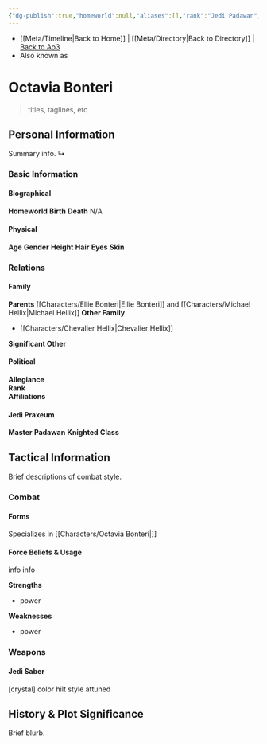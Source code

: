 ```yaml
---
{"dg-publish":true,"homeworld":null,"aliases":[],"rank":"Jedi Padawan","class":"Padawan Class IV","status":"Deceased","form":"VII","tags":["jedi","jedipraxeum","jedipadawan","newjediorder","formvii","classiv","forcesensitive","unfinished","character"],"permalink":"/characters/octavia-bonteri/","dgPassFrontmatter":true}
---
```


- [[Meta/Timeline\|Back to Home]] | [[Meta/Directory\|Back to Directory]] | [Back to Ao3](https://archiveofourown.org/works/19334440/chapters/45992584)
- Also known as 

# Octavia Bonteri
>titles, taglines, etc

## Personal Information
Summary info.
↳ 

### Basic Information

#### Biographical
**Homeworld** 
**Birth** 
**Death** N/A

#### Physical
**Age** 
**Gender** 
**Height** 
**Hair** 
**Eyes** 
**Skin** 

### Relations

#### Family
**Parents** [[Characters/Ellie Bonteri\|Ellie Bonteri]] and [[Characters/Michael Hellix\|Michael Hellix]]
**Other Family**
- [[Characters/Chevalier Hellix\|Chevalier Hellix]]

**Significant Other** 

#### Political
**Allegiance**  
**Rank**  
**Affiliations**  

#### Jedi Praxeum
**Master** 
**Padawan** 
**Knighted** 
**Class** 

## Tactical Information
Brief descriptions of combat style.

### Combat

#### Forms
Specializes in [[Characters/Octavia Bonteri\|]] 

#### Force Beliefs & Usage
info info 

**Strengths**
- power

**Weaknesses**
- power

### Weapons

#### Jedi Saber
[crystal] color hilt style attuned

## History & Plot Significance
Brief blurb.